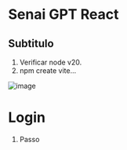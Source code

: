# Senai GPT React
## Subtitulo
1. Verificar node v20.
2. npm create vite...

![image](https://github.com/user-attachments/assets/4ebcfcaf-778f-400e-b3f7-2631b01a029c)

# Login
1. Passo

